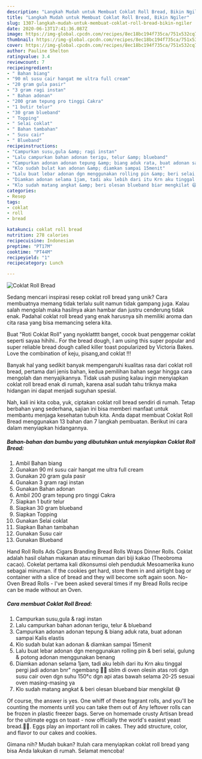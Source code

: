 ```yaml
---
description: "Langkah Mudah untuk Membuat Coklat Roll Bread, Bikin Ngiler"
title: "Langkah Mudah untuk Membuat Coklat Roll Bread, Bikin Ngiler"
slug: 1307-langkah-mudah-untuk-membuat-coklat-roll-bread-bikin-ngiler
date: 2020-06-13T17:41:36.087Z
image: https://img-global.cpcdn.com/recipes/8ec18bc194f735ca/751x532cq70/coklat-roll-bread-foto-resep-utama.jpg
thumbnail: https://img-global.cpcdn.com/recipes/8ec18bc194f735ca/751x532cq70/coklat-roll-bread-foto-resep-utama.jpg
cover: https://img-global.cpcdn.com/recipes/8ec18bc194f735ca/751x532cq70/coklat-roll-bread-foto-resep-utama.jpg
author: Pauline Shelton
ratingvalue: 3.4
reviewcount: 7
recipeingredient:
- " Bahan biang"
- "90 ml susu cair hangat me ultra full cream"
- "20 gram gula pasir"
- "3 gram ragi instan"
- " Bahan adonan"
- "200 gram tepung pro tinggi Cakra"
- "1 butir telur"
- "30 gram blueband"
- " Topping"
- " Selai coklat"
- " Bahan tambahan"
- " Susu cair"
- " Blueband"
recipeinstructions:
- "Campurkan susu,gula &amp; ragi instan"
- "Lalu campurkan bahan adonan terigu, telur &amp; blueband"
- "Campurkan adonan adonan tepung &amp; biang aduk rata, buat adonan sampai Kalis elastis"
- "Klo sudah bulat kan adonan &amp; diamkan sampai 15menit"
- "Lalu buat lebar adonan dgn menggunakan rolling pin &amp; beri selai, gulung &amp; potong adonan menggunakan benang"
- "Diamkan adonan selama 1jam, tadi aku lebih dari itu Krn aku tinggal pergi jadi adonan bnr&#34; ngembang 🤣🤦 sblm di oven olesin atas roti dgn susu cair oven dgn suhu 150°c dgn api atas bawah selama 20-25 sesuai oven masing-masing ya"
- "Klo sudah matang angkat &amp; beri olesan blueband biar mengkilat 😅"
categories:
- Resep
tags:
- coklat
- roll
- bread

katakunci: coklat roll bread 
nutrition: 278 calories
recipecuisine: Indonesian
preptime: "PT17M"
cooktime: "PT44M"
recipeyield: "1"
recipecategory: Lunch

---
```



![Coklat Roll Bread](https://img-global.cpcdn.com/recipes/8ec18bc194f735ca/751x532cq70/coklat-roll-bread-foto-resep-utama.jpg)

Sedang mencari inspirasi resep coklat roll bread yang unik? Cara membuatnya memang tidak terlalu sulit namun tidak gampang juga. Kalau salah mengolah maka hasilnya akan hambar dan justru cenderung tidak enak. Padahal coklat roll bread yang enak harusnya sih memiliki aroma dan cita rasa yang bisa memancing selera kita.

Buat &#34;Roti Coklat Roll&#34; yang nyoklatttt banget, cocok buat penggemar coklat seperti sayaa hihihi.. For the bread dough, I am using this super popular and super reliable bread dough called killer toast popularized by Victoria Bakes. Love the combination of keju, pisang,and coklat !!!

Banyak hal yang sedikit banyak mempengaruhi kualitas rasa dari coklat roll bread, pertama dari jenis bahan, kedua pemilihan bahan segar hingga cara mengolah dan menyajikannya. Tidak usah pusing kalau ingin menyiapkan coklat roll bread enak di rumah, karena asal sudah tahu triknya maka hidangan ini dapat menjadi suguhan spesial.


Nah, kali ini kita coba, yuk, ciptakan coklat roll bread sendiri di rumah. Tetap berbahan yang sederhana, sajian ini bisa memberi manfaat untuk membantu menjaga kesehatan tubuh kita. Anda dapat membuat Coklat Roll Bread menggunakan 13 bahan dan 7 langkah pembuatan. Berikut ini cara dalam menyiapkan hidangannya.

<!--inarticleads1-->

##### Bahan-bahan dan bumbu yang dibutuhkan untuk menyiapkan Coklat Roll Bread:

1. Ambil  Bahan biang
1. Gunakan 90 ml susu cair hangat me ultra full cream
1. Gunakan 20 gram gula pasir
1. Gunakan 3 gram ragi instan
1. Gunakan  Bahan adonan
1. Ambil 200 gram tepung pro tinggi Cakra
1. Siapkan 1 butir telur
1. Siapkan 30 gram blueband
1. Siapkan  Topping
1. Gunakan  Selai coklat
1. Siapkan  Bahan tambahan
1. Gunakan  Susu cair
1. Gunakan  Blueband


Hand Roll Rolls Ads Cigars Branding Bread Rolls Wraps Dinner Rolls. Coklat adalah hasil olahan makanan atau minuman dari biji kakao (Theobroma cacao). Cokelat pertama kali dikonsumsi oleh penduduk Mesoamerika kuno sebagai minuman. if the cookies get hard, store them in and airtight bag or container with a slice of bread and they will become soft again soon. No-Oven Bread Rolls - I&#39;ve been asked several times if my Bread Rolls recipe can be made without an Oven. 

<!--inarticleads2-->

##### Cara membuat Coklat Roll Bread:

1. Campurkan susu,gula &amp; ragi instan
1. Lalu campurkan bahan adonan terigu, telur &amp; blueband
1. Campurkan adonan adonan tepung &amp; biang aduk rata, buat adonan sampai Kalis elastis
1. Klo sudah bulat kan adonan &amp; diamkan sampai 15menit
1. Lalu buat lebar adonan dgn menggunakan rolling pin &amp; beri selai, gulung &amp; potong adonan menggunakan benang
1. Diamkan adonan selama 1jam, tadi aku lebih dari itu Krn aku tinggal pergi jadi adonan bnr&#34; ngembang 🤣🤦 sblm di oven olesin atas roti dgn susu cair oven dgn suhu 150°c dgn api atas bawah selama 20-25 sesuai oven masing-masing ya
1. Klo sudah matang angkat &amp; beri olesan blueband biar mengkilat 😅


Of course, the answer is yes. One whiff of these fragrant rolls, and you&#39;ll be counting the moments until you can take them out of Any leftover rolls can be frozen in plastic freezer bags. Serve on homemade crusty Artisan bread for the ultimate eggs on toast - now officially the world&#39;s easiest yeast bread.👌🏻. Eggs play an important roll in cakes. They add structure, color, and flavor to our cakes and cookies. 

Gimana nih? Mudah bukan? Itulah cara menyiapkan coklat roll bread yang bisa Anda lakukan di rumah. Selamat mencoba!
